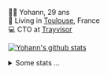 <p>
  👨🏻 <bold>Yohann</bold>, 29 ans<br/>
  💼 Living in <a href="https://www.google.com/maps?q=toulouse">Toulouse</a>, France<br/>
  💻 CTO at <a href="https://trayvisor.com/">Trayvisor</a><br/>
</p>

<a href="https://github.com/anuraghazra/github-readme-stats"><img align="center" src="https://github-readme-stats-dviw-8taegaswk-yohann84ls-projects.vercel.app//api?username=yohann84L&show_icons=true&include_all_commits=true" alt="Yohann's github stats" /> </a>


<details>
  <summary>Some stats ...</summary><br/>
  

<!--START_SECTION:waka-->
![Code Time](http://img.shields.io/badge/Code%20Time-1%2C200%20hrs%2045%20mins-blue)

![Profile Views](http://img.shields.io/badge/Profile%20Views-0-blue)

**🐱 My GitHub Data** 

> 📦 440.9 kB Used in GitHub's Storage 
 > 
> 🏆 154 Contributions in the Year 2025
 > 
> 🚫 Not Opted to Hire
 > 
> 📜 26 Public Repositories 
 > 
> 🔑 21 Private Repositories 
 > 
**I'm an Early 🐤** 

```text
🌞 Morning                21656 commits       ████████░░░░░░░░░░░░░░░░░   30.10 % 
🌆 Daytime                41365 commits       ██████████████░░░░░░░░░░░   57.49 % 
🌃 Evening                8791 commits        ███░░░░░░░░░░░░░░░░░░░░░░   12.22 % 
🌙 Night                  136 commits         ░░░░░░░░░░░░░░░░░░░░░░░░░   00.19 % 
```
📅 **I'm Most Productive on Wednesday** 

```text
Monday                   13630 commits       █████░░░░░░░░░░░░░░░░░░░░   18.94 % 
Tuesday                  13499 commits       █████░░░░░░░░░░░░░░░░░░░░   18.76 % 
Wednesday                14959 commits       █████░░░░░░░░░░░░░░░░░░░░   20.79 % 
Thursday                 14620 commits       █████░░░░░░░░░░░░░░░░░░░░   20.32 % 
Friday                   13899 commits       █████░░░░░░░░░░░░░░░░░░░░   19.32 % 
Saturday                 502 commits         ░░░░░░░░░░░░░░░░░░░░░░░░░   00.70 % 
Sunday                   839 commits         ░░░░░░░░░░░░░░░░░░░░░░░░░   01.17 % 
```


📊 **This Week I Spent My Time On** 

```text
🕑︎ Time Zone: Europe/Paris

💬 Programming Languages: 
JavaScript               3 hrs 2 mins        ████████████░░░░░░░░░░░░░   49.60 % 
TypeScript               1 hr 58 mins        ████████░░░░░░░░░░░░░░░░░   32.19 % 
HTML                     25 mins             ██░░░░░░░░░░░░░░░░░░░░░░░   07.05 % 
JSON                     21 mins             █░░░░░░░░░░░░░░░░░░░░░░░░   05.81 % 
Python                   18 mins             █░░░░░░░░░░░░░░░░░░░░░░░░   05.09 % 

🔥 Editors: 
VS Code                  6 hrs 8 mins        █████████████████████████   99.92 % 
Zed                      0 secs              ░░░░░░░░░░░░░░░░░░░░░░░░░   00.08 % 

💻 Operating System: 
Mac                      6 hrs 8 mins        █████████████████████████   100.00 % 
```

**I Mostly Code in Python** 

```text
Python                   25 repos            ██████████████░░░░░░░░░░░   54.35 % 
Jupyter Notebook         4 repos             ██░░░░░░░░░░░░░░░░░░░░░░░   08.70 % 
JavaScript               3 repos             ██░░░░░░░░░░░░░░░░░░░░░░░   06.52 % 
HTML                     2 repos             █░░░░░░░░░░░░░░░░░░░░░░░░   04.35 % 
Shell                    1 repo              █░░░░░░░░░░░░░░░░░░░░░░░░   02.17 % 
```




 Last Updated on 11/02/2025 00:37:17 UTC
<!--END_SECTION:waka-->
